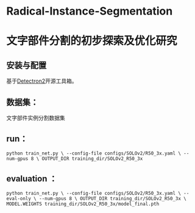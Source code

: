 # Radical-Instance-Segmentation

# 文字部件分割的初步探索及优化研究

## 安装与配置
基于[Detectron2](https://github.com/facebookresearch/detectron2)开源工具箱。

## 数据集：
文字部件实例分割数据集

## run：
`python train_net.py \
    --config-file configs/SOLOv2/R50_3x.yaml \
    --num-gpus 8 \
    OUTPUT_DIR training_dir/SOLOv2_R50_3x`
## evaluation ：
`python train_net.py \
    --config-file configs/SOLOv2/R50_3x.yaml \
    --eval-only \
    --num-gpus 8 \
    OUTPUT_DIR training_dir/SOLOv2_R50_3x \
    MODEL.WEIGHTS training_dir/SOLOv2_R50_3x/model_final.pth`
